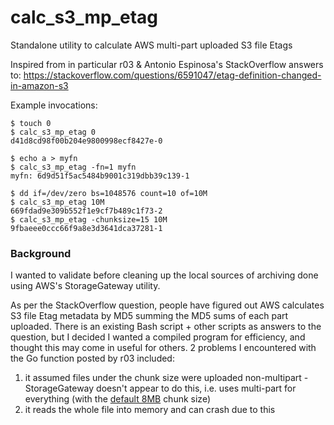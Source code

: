# calc_s3_mp_etag
Standalone utility to calculate AWS multi-part uploaded S3 file Etags

Inspired from in particular r03 & Antonio Espinosa's StackOverflow answers to:
https://stackoverflow.com/questions/6591047/etag-definition-changed-in-amazon-s3

Example invocations:
```
$ touch 0
$ calc_s3_mp_etag 0
d41d8cd98f00b204e9800998ecf8427e-0

$ echo a > myfn
$ calc_s3_mp_etag -fn=1 myfn
myfn: 6d9d51f5ac5484b9001c319dbb39c139-1

$ dd if=/dev/zero bs=1048576 count=10 of=10M
$ calc_s3_mp_etag 10M
669fdad9e309b552f1e9cf7b489c1f73-2
$ calc_s3_mp_etag -chunksize=15 10M
9fbaeee0ccc66f9a8e3d3641dca37281-1
```

### Background
I wanted to validate before cleaning up the local sources of archiving done using AWS's StorageGateway utility.

As per the StackOverflow question, people have figured out AWS calculates S3 file Etag metadata by MD5 summing the MD5 sums of each part uploaded.  There is an existing Bash script + other scripts as answers to the question, but I decided I wanted a compiled program for efficiency, and thought this may come in useful for others.  2 problems I encountered with the Go function posted by r03 included:
1. it assumed files under the chunk size were uploaded non-multipart - StorageGateway doesn't appear to do this, i.e. uses multi-part for everything (with the [default 8MB](https://docs.aws.amazon.com/cli/latest/topic/s3-config.html#multipart-chunksize) chunk size)
2. it reads the whole file into memory and can crash due to this
